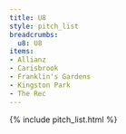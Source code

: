 ```yaml
---
title: U8
style: pitch_list
breadcrumbs:
  u8: U8
items:
- Allianz
- Carisbrook
- Franklin's Gardens
- Kingston Park
- The Rec
---
```


{% include pitch_list.html %}
